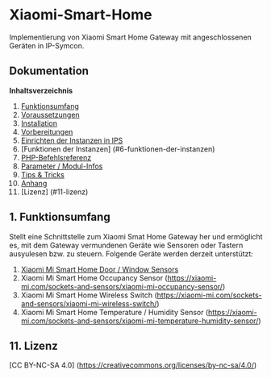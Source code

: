 # Xiaomi-Smart-Home

Implementierung von Xiaomi Smart Home Gateway mit angeschlossenen Geräten in IP-Symcon.

## Dokumentation

**Inhaltsverzeichnis**

1. [Funktionsumfang](#1-funktionsumfang) 
2. [Voraussetzungen](#2-voraussetzungen)
3. [Installation](#3-installation)
4. [Vorbereitungen](#4-vorbereitungen)
5. [Einrichten der Instanzen in IPS](#5-einrichten-der--instanzen-in-ips)
6. [Funktionen der Instanzen] (#6-funktionen-der-instanzen)
7. [PHP-Befehlsreferenz](#7-php-befehlsreferenz) 
8. [Parameter / Modul-Infos](#8-parameter--modul-infos) 
9. [Tips & Tricks](#9-tips--tricks) 
10. [Anhang](#10-anhang)
11. [Lizenz] (#11-lizenz)

## 1. Funktionsumfang

Stellt eine Schnittstelle zum Xiaomi Smat Home Gateway her und ermöglicht es, mit dem Gateway vermundenen Geräte wie Sensoren oder Tastern ausyulesen bzw. zu steuern.
Folgende Geräte werden derzeit unterstützt:
  1. [Xiaomi Mi Smart Home Door / Window Sensors](https://xiaomi-mi.com/mi-smart-home/xiaomi-mi-door-window-sensors/)
  2. Xiaomi Mi Smart Home Occupancy Sensor (https://xiaomi-mi.com/sockets-and-sensors/xiaomi-mi-occupancy-sensor/)
  3. Xiaomi Mi Smart Home Wireless Switch (https://xiaomi-mi.com/sockets-and-sensors/xiaomi-mi-wireless-switch/)
  4. Xiaomi Mi Smart Home Temperature / Humidity Sensor (https://xiaomi-mi.com/sockets-and-sensors/xiaomi-mi-temperature-humidity-sensor/)




## 11. Lizenz  

[CC BY-NC-SA 4.0] (https://creativecommons.org/licenses/by-nc-sa/4.0/) 
